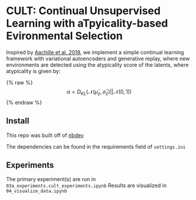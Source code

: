 # CULT: Continual Unsupervised Learning with aTpyicality-based Evironmental Selection



Inspired by [Aachille et al. 2018](https://arxiv.org/abs/1808.06508), we implement a simple continual learning framework with variational autoencoders and generative replay, where new environments are detected using the atypicality score of the latents, where atypicality is given by: 

{% raw %}
$$\alpha = D_{KL}(\mathcal{N}(\bar{\mu}_{z}, \bar{\sigma}_z)||\mathcal{N}(0,1))$$
{% endraw %}

## Install

This repo was built off of [nbdev](https://nbdev.fast.ai/)

The dependencies can be found in the requirements field of `settings.ini`

## Experiments

The primary experiment(s) are run in `03a_experiments.cult_experiments.ipynb`
Results are visualized in `04_visualize_data.ipynb`
